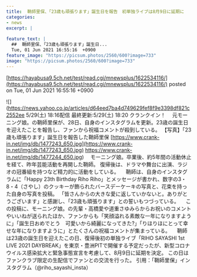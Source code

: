 ```yaml
---
title:  鞘師里保、「23歳も頑張ります」誕生日を報告　初単独ライブは8月9日に延期に  
categories:
- news
excerpt: |
  
feature_text: |
  ##  鞘師里保、「23歳も頑張ります」誕生日...
  Tue, 01 Jun 2021 16:55:16  +0900
feature_image: "https://picsum.photos/2560/600?image=733"
image: "https://picsum.photos/2560/600?image=733"
---
```


[https://hayabusa9.5ch.net/test/read.cgi/mnewsplus/1622534116/](https://hayabusa9.5ch.net/test/read.cgi/mnewsplus/1622534116/)
posted on Tue, 01 Jun 2021 16:55:16  +0900

<!--more-->

![](https://news.yahoo.co.jp/articles/d64eed7ba4d749629fef8f9e3398df821c2552ee 5/29(土) 18:16配信 最終更新:5/29(土) 18:20 クランクイン！ 　元モーニング娘。の鞘師里保が、28日、自身のインスタグラムを更新。23歳の誕生日を迎えたことを報告し、ファンから祝福コメントが殺到している。 【写真】「23歳も頑張ります」誕生日を報告した鞘師里保 [https://www.crank-in.net/img/db/1477243_650.jpg](https://www.crank-in.net/img/db/1477243_650.jpg) https://www.crank-in.net/img/db/1477244_650.jpg) 　モーニング娘。卒業後、約5年間の活動休止を経て、昨年芸能活動を再開した鞘師。 復帰後は、ドラマや舞台に出演、ラジオの冠番組を持つなど精力的に活動をしている。 　鞘師は、自身のインスタグラムに「Happy 23th Birthday Riho Riho」とメッセージが書かれ、数字の3・8・4（さやし）のクッキーが飾られたバースデーケーキの写真と、花束を持った自身の写真を投稿。 「皆さんからの大きな愛に返していかないと。ありがとうございます」と感謝し、「23歳も頑張ります」との誓いもつづっている。 　この投稿に、モーニング娘。の先輩・高橋愛や道重さゆみらからお祝いのコメントやいいねが送られたほか、ファンからも「笑顔溢れる素敵な一年になりますように」「誕生日おめでとう　可愛いから綺麗になってきた?」「りほりほにとって幸せな年になりますように」とたくさんの祝福コメントが集まっている。 　鞘師は23歳の誕生日を迎えたこの日、復帰後初の単独ライブ「RIHO SAYASHI 1st LIVE 2021 DAYBREAK」を東京・豊洲PITで開催する予定だったが、新型コロナウイルス感染拡大と緊急事態宣言を考慮して、8月9日に延期を決定。 この日はファンクラブ限定の生配信でファンとの交流を行った。 引用：「鞘師里保」インスタグラム（@riho_sayashi_insta）
